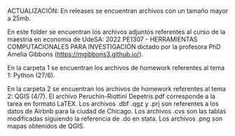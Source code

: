 ACTUALIZACIÓN: En releases se encuentran archivos con un tamaño mayor a 25mb.

En este folder se encuentran los archivos adjuntos referentes al curso de la maestria en economia de UdeSA: 2022 PE1307 - HERRAMIENTAS COMPUTACIONALES PARA INVESTIGACIÓN dictado por la profesora PhD Amelia Gibbons (https://mgibbons3.github.io/).

En la carpeta 1 se encuentran los archivos de homework referentes al tema 1: Python (27/6).

En la carpeta 2 se encuentran los archivos de homework referentes al tema 2: QGIS (4/7).
  El archivo Peruchin-Riottini Depetris.pdf corresponde a la tarea en formato LaTEX.
  Los archivos .dbf .qgz y .prj son referentes a los datos de Airbnb para la ciudad de Chicago.
  Los archivos .cvs son las tablas modificadas siguiendo la referencia de .do en stata.
  Los archivos .png son mapas obtenidos de QGIS.
